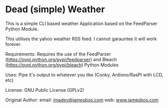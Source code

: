 # Dead (simple) Weather #
This is a simple CLI based weather Application
based on the FeedParser Python Module.

This utilises the yahoo weather RSS feed. 
I cannot garauntee it will work forever.  

Requirements:
Requires the use of the FeedParser (https://pypi.python.org/pypi/feedparser) and 
Bleach (https://pypi.python.org/pypi/bleach) Python Modules

Uses:
Pipe it's output to whatever you like (Conky, Ardiono/RasPI with LCD, etc)

License:
GNU Public License (GPLv2)

Original Author:
email: imadev@jamesbos.com
web: www.jamesbos.com
